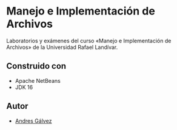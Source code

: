 # Manejo e Implementación de Archivos
 Laboratorios y exámenes del curso «Manejo e Implementación de Archivos» de la Universidad Rafael Landívar.
## Construido con
* Apache NetBeans
* JDK 16
## Autor
* [Andres Gálvez](https://github.com/AndresSGalvezA)

